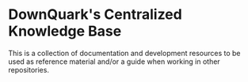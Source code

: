 # DownQuark's Centralized Knowledge Base

This is a collection of documentation and development resources to be used as reference material and/or a guide when working in other repositories.